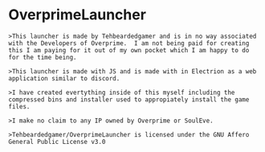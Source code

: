# OverprimeLauncher
	>This launcher is made by Tehbeardedgamer and is in no way associated with the Developers of Overprime.  I am not being paid for creating this I am paying for it out of my own pocket which I am happy to do for the time being. 
	
	>This launcher is made with JS and is made with in Electrion as a web application similar to discord.
	
	>I have created evertything inside of this myself including the compressed bins and installer used to appropiately install the game files.
	
	>I make no claim to any IP owned by Overprime or SoulEve.
	
	>Tehbeardedgamer/OverprimeLauncher is licensed under the GNU Affero General Public License v3.0
